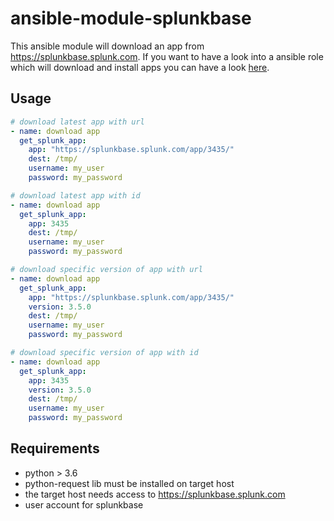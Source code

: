# ansible-module-splunkbase

This ansible module will download an app from https://splunkbase.splunk.com.
If you want to have a look into a ansible role which will download and install apps you can have a look [here](https://github.com/M3NIX/ansible-role-splunkbase.git).

## Usage
```yaml
# download latest app with url
- name: download app
  get_splunk_app:
    app: "https://splunkbase.splunk.com/app/3435/"
    dest: /tmp/
    username: my_user
    password: my_password

# download latest app with id
- name: download app
  get_splunk_app:
    app: 3435
    dest: /tmp/
    username: my_user
    password: my_password

# download specific version of app with url
- name: download app
  get_splunk_app:
    app: "https://splunkbase.splunk.com/app/3435/"
    version: 3.5.0
    dest: /tmp/
    username: my_user
    password: my_password

# download specific version of app with id
- name: download app
  get_splunk_app:
    app: 3435
    version: 3.5.0
    dest: /tmp/
    username: my_user
    password: my_password
```

## Requirements

- python > 3.6
- python-request lib must be installed on target host
- the target host needs access to https://splunkbase.splunk.com
- user account for splunkbase
